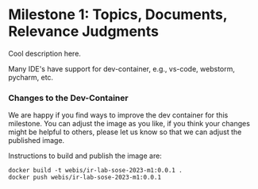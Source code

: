 # Milestone 1: Topics, Documents, Relevance Judgments

Cool description here.

Many IDE's have support for dev-container, e.g., vs-code, webstorm, pycharm, etc.

### Changes to the Dev-Container

We are happy if you find ways to improve the dev container for this milestone. You can adjust the image as you like, if you think your changes might be helpful to others, please let us know so that we can adjust the published image.

Instructions to build and publish the image are:

```
docker build -t webis/ir-lab-sose-2023-m1:0.0.1 .
docker push webis/ir-lab-sose-2023-m1:0.0.1
```

